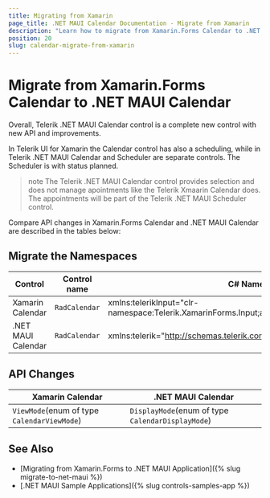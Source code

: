 ```yaml
---
title: Migrating from Xamarin
page_title: .NET MAUI Calendar Documentation - Migrate from Xamarin
description: "Learn how to migrate from Xamarin.Forms Calendar to .NET MAUI Calendar control."
position: 20
slug: calendar-migrate-from-xamarin
---
```


# Migrate from Xamarin.Forms Calendar to .NET MAUI Calendar

Overall, Telerik .NET MAUI Calendar control is a complete new control with new API and improvements. 

In Telerik UI for Xamarin the Calendar control has also a scheduling, while in Telerik .NET MAUI Calendar and Scheduler are separate controls. The Scheduler is with status planned. 

>note The Telerik .NET MAUI Calendar control provides selection and does not manage apointments like the Telerik Xmaarin Calendar does. The appointments will be part of the Telerik .NET MAUI Scheduler control.  

Compare API changes in Xamarin.Forms Calendar and .NET MAUI Calendar are described in the tables below:

## Migrate the Namespaces

| Control | Control name | C# Namespace| XAML Namespcace |
| --------------- | --------------- | --------------- | --------------------------------------------------- |
| Xamarin Calendar | `RadCalendar` | xmlns:telerikInput="clr-namespace:Telerik.XamarinForms.Input;assembly=Telerik.XamarinForms.Input" | using Telerik.XamarinForms.Input; |
| .NET MAUI Calendar | `RadCalendar` |  xmlns:telerik="http://schemas.telerik.com/2022/xaml/maui" | using Telerik.Maui.Controls; |

## API Changes

| Xamarin Calendar | .NET MAUI Calendar |
| ------------- | --------------- |
| `ViewMode`(enum of type `CalendarViewMode`) | `DisplayMode`(enum of type `CalendarDisplayMode`) |

## See Also

* [Migrating from Xamarin.Forms to .NET MAUI Application]({% slug migrate-to-net-maui %})
* [.NET MAUI Sample Applications]({% slug controls-samples-app %})
